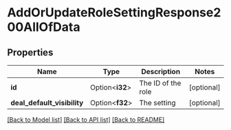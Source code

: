 # AddOrUpdateRoleSettingResponse200AllOfData

## Properties

Name | Type | Description | Notes
------------ | ------------- | ------------- | -------------
**id** | Option<**i32**> | The ID of the role | [optional]
**deal_default_visibility** | Option<**f32**> | The setting | [optional]

[[Back to Model list]](../README.md#documentation-for-models) [[Back to API list]](../README.md#documentation-for-api-endpoints) [[Back to README]](../README.md)


